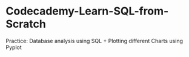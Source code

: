 # Codecademy-Learn-SQL-from-Scratch

Practice:
Database analysis using SQL + Plotting different Charts using Pyplot
